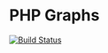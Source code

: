 # PHP Graphs

[![Build Status](https://travis-ci.org/iwanczuk/php-graphs.svg?branch=master)](https://travis-ci.org/iwanczuk/php-graphs)
